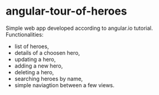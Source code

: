 # angular-tour-of-heroes
Simple web app developed according to angular.io tutorial.
<br>
Functionalities:
- list of heroes, 
- details of a choosen hero, 
- updating a hero,
- adding a new hero,
- deleting a hero,
- searching heroes by name,
- simple naviagtion between a few views.
